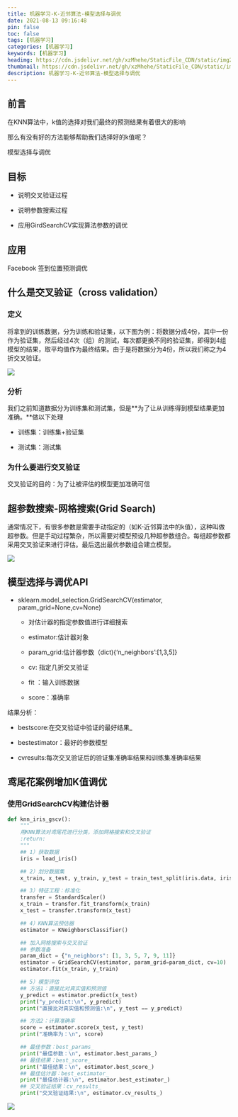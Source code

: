 ```yaml
---
title: 机器学习-K-近邻算法-模型选择与调优
date: 2021-08-13 09:16:48
pin: false
toc: false
tags: [机器学习]
categories: [机器学习]
keywords: [机器学习]
headimg: https://cdn.jsdelivr.net/gh/xzMhehe/StaticFile_CDN/static/img202108131048121.png
thumbnail: https://cdn.jsdelivr.net/gh/xzMhehe/StaticFile_CDN/static/img202108131048121.png
description: 机器学习-K-近邻算法-模型选择与调优
---
```


## 前言
在KNN算法中，k值的选择对我们最终的预测结果有着很大的影响

那么有没有好的方法能够帮助我们选择好的k值呢？

模型选择与调优


## 目标
- 说明交叉验证过程

- 说明参数搜索过程

- 应用GirdSearchCV实现算法参数的调优

## 应用
Facebook 签到位置预测调优


## 什么是交叉验证（cross validation）
### 定义
将拿到的训练数据，分为训练和验证集，以下图为例：将数据分成4份，其中一份作为验证集，然后经过4次（组）的测试，每次都更换不同的验证集，即得到4组模型的结果，取平均值作为最终结果。由于是将数据分为4份，所以我们称之为4折交叉验证。

![](https://cdn.jsdelivr.net/gh/xzMhehe/StaticFile_CDN/static/img202108130956619.png)


### 分析
我们之前知道数据分为训练集和测试集，但是**为了让从训练得到模型结果更加准确。**做以下处理

- 训练集：训练集+验证集

- 测试集：测试集



### 为什么要进行交叉验证
交叉验证的目的：为了让被评估的模型更加准确可信

## 超参数搜索-网格搜索(Grid Search)
通常情况下，有很多参数是需要手动指定的（如K-近邻算法中的k值），这种叫做超参数。但是手动过程繁杂，所以需要对模型预设几种超参数组合。每组超参数都采用交叉验证来进行评估。最后选出最优参数组合建立模型。

![](https://cdn.jsdelivr.net/gh/xzMhehe/StaticFile_CDN/static/img202108131021401.png)


## 模型选择与调优API
- sklearn.model_selection.GridSearchCV(estimator, param_grid=None,cv=None)
    
    - 对估计器的指定参数值进行详细搜索

    - estimator:估计器对象

    - param_grid:估计器参数（dict){‘n_neighbors’:[1,3,5]}

    - cv: 指定几折交叉验证

    - fit ：输入训练数据

    - score：准确率

结果分析：       
- bestscore:在交叉验证中验证的最好结果_

- bestestimator：最好的参数模型

- cvresults:每次交叉验证后的验证集准确率结果和训练集准确率结果




## 鸢尾花案例增加K值调优

### 使用GridSearchCV构建估计器
```py
def knn_iris_gscv():
    """
    用KNN算法对鸢尾花进行分类，添加网格搜索和交叉验证
    :return:
    """
    ## 1）获取数据
    iris = load_iris()

    ## 2）划分数据集
    x_train, x_test, y_train, y_test = train_test_split(iris.data, iris.target, random_state=22)

    ## 3）特征工程：标准化
    transfer = StandardScaler()
    x_train = transfer.fit_transform(x_train)
    x_test = transfer.transform(x_test)

    ## 4）KNN算法预估器
    estimator = KNeighborsClassifier()

    ## 加入网格搜索与交叉验证
    ## 参数准备
    param_dict = {"n_neighbors": [1, 3, 5, 7, 9, 11]}
    estimator = GridSearchCV(estimator, param_grid=param_dict, cv=10)
    estimator.fit(x_train, y_train)

    ## 5）模型评估
    ## 方法1：直接比对真实值和预测值
    y_predict = estimator.predict(x_test)
    print("y_predict:\n", y_predict)
    print("直接比对真实值和预测值:\n", y_test == y_predict)

    ## 方法2：计算准确率
    score = estimator.score(x_test, y_test)
    print("准确率为：\n", score)

    ## 最佳参数：best_params_
    print("最佳参数：\n", estimator.best_params_)
    ## 最佳结果：best_score_
    print("最佳结果：\n", estimator.best_score_)
    ## 最佳估计器：best_estimator_
    print("最佳估计器:\n", estimator.best_estimator_)
    ## 交叉验证结果：cv_results_
    print("交叉验证结果:\n", estimator.cv_results_)
```

![](https://cdn.jsdelivr.net/gh/xzMhehe/StaticFile_CDN/static/img202108131044207.png)








